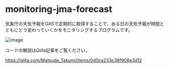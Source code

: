 # monitoring-jma-forecast

気象庁の天気予報をGASで定期的に取得することで、ある日の天気予報が時間とともにどう変わっていくかをモニタリングするプログラムです。

![image](https://github.com/matsuda-tkm/monitoring-jma-forecast/assets/101240248/6e05b434-b51e-4de8-afee-a722f740f7ef)

コードの解説はQiita記事をご覧ください。

https://qiita.com/Matsuda_Takumi/items/0d0ca233c38f908e3d12